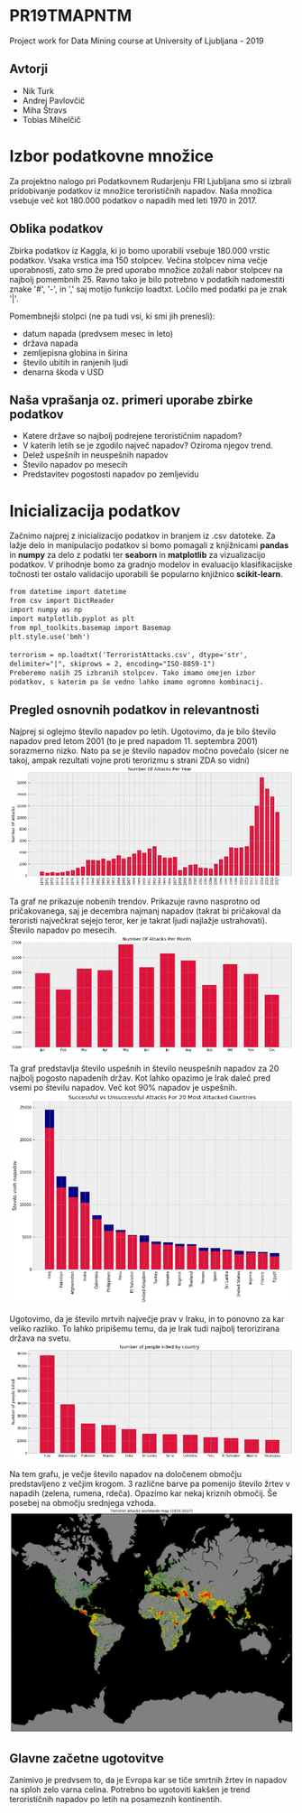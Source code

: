 # PR19TMAPNTM
Project work for Data Mining course at University of Ljubljana - 2019

## Avtorji
- Nik Turk
- Andrej Pavlovčič
- Miha Štravs
- Tobias Mihelčič

# Izbor podatkovne množice
Za projektno nalogo pri Podatkovnem Rudarjenju FRI Ljubljana smo si izbrali pridobivanje podatkov iz množice terorističnih napadov.
Naša množica vsebuje več kot 180.000 podatkov o napadih med leti 1970 in 2017.

## Oblika podatkov
Zbirka podatkov iz Kaggla, ki jo bomo uporabili vsebuje 180.000 vrstic podatkov. Vsaka vrstica ima 150 stolpcev. 
Večina stolpcev nima večje uporabnosti, zato smo že pred uporabo množice zožali nabor stolpcev na najbolj pomembnih 25.
Ravno tako je bilo potrebno v podatkih nadomestiti znake '#', '-', in ',' saj motijo funkcijo loadtxt. Ločilo med podatki pa je znak '|'.

Pomembnejši stolpci (ne pa tudi vsi, ki smi jih prenesli): 
 * datum napada (predvsem mesec in leto)
 * država napada
 * zemljepisna globina in širina
 * število ubitih in ranjenih ljudi
 * denarna škoda v USD

## Naša vprašanja oz. primeri uporabe zbirke podatkov

- Katere države so najbolj podrejene terorističnim napadom?
- V katerih letih se je zgodilo največ napadov? Oziroma njegov trend.
- Delež uspešnih in neuspešnih napadov
- Število napadov po mesecih
- Predstavitev pogostosti napadov po zemljevidu

# Inicializacija podatkov

Začnimo najprej z inicializacijo podatkov in branjem iz .csv datoteke. Za lažje delo in manipulacijo podatkov si bomo pomagali z knjižnicami **pandas** in **numpy** za delo z podatki ter **seaborn** in **matplotlib** za vizualizacijo podatkov. V prihodnje bomo za gradnjo modelov in evaluacijo klasifikacijske točnosti ter ostalo validacijo uporabili še popularno knjižnico **scikit-learn**.

    
	from datetime import datetime
	from csv import DictReader
	import numpy as np
	import matplotlib.pyplot as plt
	from mpl_toolkits.basemap import Basemap
	plt.style.use('bmh')

    terrorism = np.loadtxt('TerroristAttacks.csv', dtype='str', delimiter="|", skiprows = 2, encoding="ISO-8859-1")
	Preberemo naših 25 izbranih stolpcev. Tako imamo omejen izbor podatkov, s katerim pa še vedno lahko imamo ogromno kombinacij.
	
	

## Pregled osnovnih podatkov in relevantnosti

Najprej si oglejmo število napadov po letih. Ugotovimo, da je bilo število napadov pred letom 2001 (to je pred napadom 11. septembra 2001) sorazmerno nizko.
Nato pa se je število napadov močno povečalo (sicer ne takoj, ampak rezultati vojne proti terorizmu s strani ZDA so vidni)
	![attacks per year](pictures/graf1.png)
	
	
Ta graf ne prikazuje nobenih trendov. Prikazuje ravno nasprotno od pričakovanega, saj je decembra najmanj napadov 
(takrat bi pričakoval da teroristi največkrat sejejo teror, ker je takrat ljudi najlažje ustrahovati).
Število napadov po mesecih.
	![število napadov po mesecih](pictures/graf3.png)
	
	
Ta graf predstavlja število uspešnih in število neuspešnih napadov za 20 najbolj pogosto napadenih držav.
Kot lahko opazimo je Irak daleč pred vsemi po številu napadov. Več kot 90% napadov je uspešnih.
	![uspesni/neuspesni top 20](pictures/graf2.png)


Ugotovimo, da je število mrtvih največje prav v Iraku, in to ponovno za kar veliko razliko. To lahko pripišemu temu, da je Irak tudi najbolj terorizirana država na svetu.
	![število mrtvih po državah](pictures/graf4.png)

	
Na tem grafu, je večje število napadov na določenem območju predstavljeno z večjim krogom. 3 različne barve pa pomenijo število žrtev v napadih (zelena, rumena, rdeča).
Opazimo kar nekaj kriznih območij. Še posebej na območju srednjega vzhoda.
	![zemljevid napadov](pictures/graf5.png)


## Glavne začetne ugotovitve

Zanimivo je predvsem to, da je Evropa kar se tiče smrtnih žrtev in napadov na sploh zelo varna celina. 
Potrebno bo ugotoviti kakšen je trend terorističnih napadov po letih na posameznih kontinentih.

